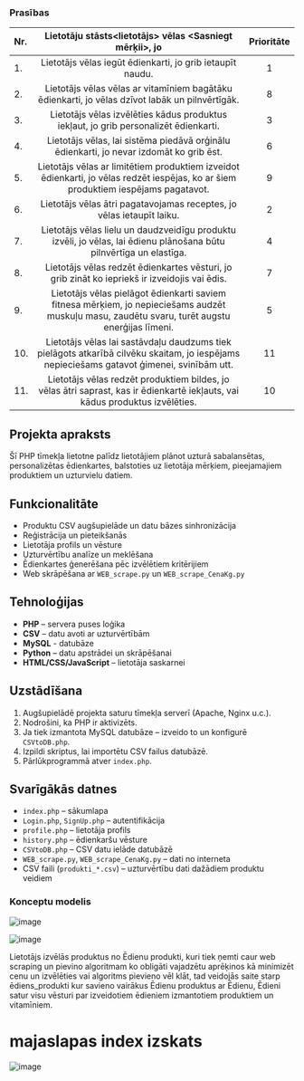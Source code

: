 
### Prasības
| Nr. | Lietotāju stāsts<lietotājs> vēlas <Sasniegt mērķii>, jo <ieguvums>                                                                             | Prioritāte |
| :-- | :--------------------------------------------------------------------------------------------------------------------------------------------: | :---------: |
| 1.  | Lietotājs vēlas iegūt ēdienkarti, jo grib ietaupīt naudu.                                                                                      | 1          |
| 2.  | Lietotājs vēlas vēlas ar vitamīniem bagātāku ēdienkarti, jo vēlas dzīvot labāk un pilnvērtīgāk.                                                | 8          |
| 3.  | Lietotājs vēlas izvēlēties kādus produktus iekļaut, jo grib personalizēt ēdienkarti.                                                           | 3          |
| 4.  | Lietotājs vēlas, lai sistēma piedāvā orģinālu ēdienkarti, jo nevar izdomāt ko grib ēst.                                                        | 6          |
| 5.  | Lietotājs vēlas ar limitētiem produktiem izveidot ēdienkarti, jo vēlas redzēt iespējas, ko ar šiem produktiem iespējams pagatavot.             | 9          |
| 6.  | Lietotājs vēlas ātri pagatavojamas receptes, jo vēlas ietaupīt laiku.                                                                          | 2          |
| 7.  | Lietotājs vēlas lielu un daudzveidīgu produktu izvēli, jo vēlas, lai ēdienu plānošana būtu pilnvērtīga un elastīga.                            | 4          |
| 8.  | Lietotājs vēlas redzēt ēdienkartes vēsturi, jo grib zināt ko iepriekš ir izveidojis vai ēdis.                                                  | 7          |  
| 9.  | Lietotājs vēlas pielāgot ēdienkarti saviem fitnesa mērķiem, jo nepieciešams audzēt muskuļu masu, zaudētu svaru, turēt augstu enerģijas līmeni. | 5          |
| 10. | Lietotājs vēlas lai sastāvdaļu daudzums tiek pielāgots atkarībā cilvēku skaitam, jo iespējams nepieciešams gatavot ģimenei, svinībām utt.      | 11         |
| 11. | Lietotājs vēlas redzēt produktiem bildes, jo vēlas ātri saprast, kas ir ēdienkartē iekļauts, vai kādus produktus izvēlēties.                   | 10         |

## Projekta apraksts

Šī PHP tīmekļa lietotne palīdz lietotājiem plānot uzturā sabalansētas, personalizētas ēdienkartes, balstoties uz lietotāja mērķiem, pieejamajiem produktiem un uzturvielu datiem.

## Funkcionalitāte

- Produktu CSV augšupielāde un datu bāzes sinhronizācija
- Reģistrācija un pieteikšanās
- Lietotāja profils un vēsture
- Uzturvērtību analīze un meklēšana
- Ēdienkartes ģenerēšana pēc izvēlētiem kritērijiem
- Web skrāpēšana ar `WEB_scrape.py` un `WEB_scrape_CenaKg.py`

## Tehnoloģijas

- **PHP** – servera puses loģika
- **CSV** – datu avoti ar uzturvērtībām
- **MySQL** - datubāze
- **Python** – datu apstrādei un skrāpēšanai
- **HTML/CSS/JavaScript** – lietotāja saskarnei

## Uzstādīšana

1. Augšupielādē projekta saturu tīmekļa serverī (Apache, Nginx u.c.).
2. Nodrošini, ka PHP ir aktivizēts.
3. Ja tiek izmantota MySQL datubāze – izveido to un konfigurē `CSVtoDB.php`.
4. Izpildi skriptus, lai importētu CSV failus datubāzē.
5. Pārlūkprogrammā atver `index.php`.

## Svarīgākās datnes

- `index.php` – sākumlapa
- `Login.php`, `SignUp.php` – autentifikācija
- `profile.php` – lietotāja profils
- `history.php` – ēdienkaršu vēsture
- `CSVtoDB.php` – CSV datu ielāde datubāzē
- `WEB_scrape.py`, `WEB_scrape_CenaKg.py` – dati no interneta
- CSV faili (`produkti_*.csv`) – uzturvērtību dati dažādiem produktu veidiem

### Konceptu modelis
![image](https://github.com/user-attachments/assets/5c85a403-5ca4-4f2e-b1e0-723943bf81dc)

![image](https://github.com/user-attachments/assets/86018120-bcba-4569-aea0-6f16c005facb)

<!---![image](https://github.com/user-attachments/assets/06132cd9-2d90-49e7-bb20-9f94c6bc23b8)-->
Lietotājs izvēlās produktus no Ēdienu produkti, kuri tiek ņemti caur web scraping un pievino algoritmam ko obligāti vajadzētu aprēķinos kā minimizēt cenu un izvēlēties vai algoritms pievieno vēl klāt, tad veidojās saite starp ēdiens_produkti kur savieno vairākus Ēdienu produktus ar Ēdienu, Ēdieni satur visu vēsturi par izveidotiem ēdieniem izmantotiem produktiem un vitamīniem.
# majaslapas index izskats
![image](https://github.com/user-attachments/assets/6be5e888-542f-4c38-ac0a-cd1f7421b667)


